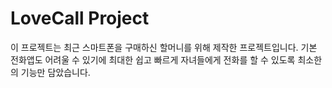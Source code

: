 # LoveCall Project

이 프로젝트는 최근 스마트폰을 구매하신 할머니를 위해 제작한 프로젝트입니다.
기본 전화앱도 어려울 수 있기에 최대한 쉽고 빠르게 자녀들에게 전화를 할 수 있도록
최소한의 기능만 담았습니다.